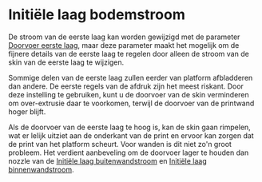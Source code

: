 Initiële laag bodemstroom
====
De stroom van de eerste laag kan worden gewijzigd met de parameter [Doorvoer eerste laag](material_flow_layer_0.md), maar deze parameter maakt het mogelijk om de fijnere details van de eerste laag te regelen door alleen de stroom van de skin van de eerste laag te wijzigen.

Sommige delen van de eerste laag zullen eerder van platform afbladderen dan andere. De eerste regels van de afdruk zijn het meest riskant. Door deze instelling te gebruiken, kunt u de doorvoer van de skin verminderen om over-extrusie daar te voorkomen, terwijl de doorvoer van de printwand hoger blijft.

Als de doorvoer van de eerste laag te hoog is, kan de skin gaan rimpelen, wat er lelijk uitziet aan de onderkant van de print en ervoor kan zorgen dat de print van het platform scheurt. Voor wanden is dit niet zo'n groot probleem. Het verdient aanbeveling om de doorvoer lager te houden dan nozzle van de [Initiële laag buitenwandstroom](wall_0_material_flow_layer_0.md) en [Initiële laag binnenwandstroom](wall_x_material_flow_layer_0.md).